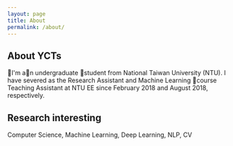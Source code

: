 ```yaml
---
layout: page
title: About
permalink: /about/
---
```


## About YCTs

I'm an undergraduate student from National Taiwan University (NTU). I have severed as the Research Assistant and Machine Learning course Teaching Assistant at NTU EE since February 2018 and August 2018, respectively.

## Research interesting
Computer Science, Machine Learning, Deep Learning, NLP, CV 
